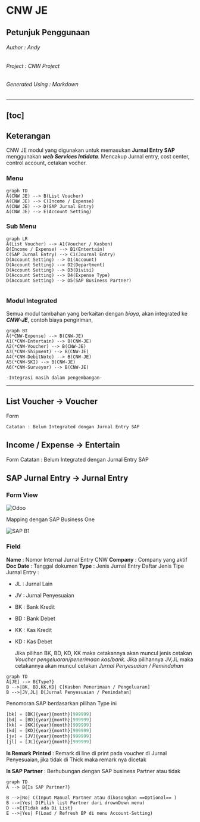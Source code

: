 # CNW JE
## Petunjuk Penggunaan

###### Author : Andy   
###### Project : CNW Project  
###### Generated Using : *Markdown*
  
---
[toc]
---
## Keterangan  

CNW JE modul yang digunakan untuk memasukan **Jurnal Entry SAP** menggunakan ***web Services Intidata***.  Mencakup Jurnal entry, cost center, control account, cetakan vocher.

### Menu 
```mermaid
graph TD
A(CNW JE) --> B(List Voucher)
A(CNW JE) --> C(Income / Expense)
A(CNW JE) --> D(SAP Jurnal Entry)
A(CNW JE) --> E(Account Setting)
```

### Sub Menu

```mermaid
graph LR
A(List Voucher) --> A1(Voucher / Kasbon)
B(Income / Expense) --> B1(Entertain)
C(SAP Jurnal Entry) --> C1(Journal Entry)
D(Account Setting) --> D1(Account)
D(Account Setting) --> D2(Department)
D(Account Setting) --> D3(Divisi)
D(Account Setting) --> D4(Expense Type)
D(Account Setting) --> D5(SAP Business Partner)


```
### Modul Integrated
Semua modul tambahan yang berkaitan dengan *biaya*, akan integrated ke ***CNW-JE***, contoh biaya pengiriman, 
```mermaid
graph BT
A(*CNW-Expense) --> B(CNW-JE)
A1(*CNW-Entertain) --> B(CNW-JE)
A2(*CNW-Voucher) --> B(CNW-JE)
A3(*CNW-Shipment) --> B(CNW-JE)
A4(*CNW-DebitNote) --> B(CNW-JE)
A5(*CNW-SKI) --> B(CNW-JE)
A6(*CNW-Surveyor) --> B(CNW-JE)
```
	-Integrasi masih dalam pengembangan- 
---  
## List Voucher -> Voucher

Form 

	Catatan : Belum Integrated dengan Jurnal Entry SAP

## Income / Expense -> Entertain
Form
	Catatan : Belum Integrated dengan Jurnal Entry SAP


## SAP Jurnal Entry -> Jurnal Entry

### Form View
![Odoo](https://www.dropbox.com/s/w8tgqavs7sjxsmu/WhatsApp%20Image%202021-04-27%20at%205.29.23%20PM.jpeg?dl=1)

Mapping dengan SAP Business One

![SAP B1](https://www.dropbox.com/s/md3aqf9uwd0sn2d/WhatsApp%20Image%202021-04-27%20at%205.29.24%20PM.jpeg?dl=1)



### Field 
**Name** : Nomor Internal Jurnal Entry CNW
**Company** : Company yang aktif
**Doc Date** : Tanggal dokumen
**Type** : Jenis Jurnal Entry
	Daftar Jenis Tipe Jurnal Entry :
* JL : Jurnal Lain
* JV : Jurnal Penyesuaian
* BK : Bank Kredit
* BD : Bank Debet
* KK : Kas Kredit
* KD : Kas Debet

	Jika pilihan BK, BD, KD, KK maka cetakannya akan muncul jenis cetakan *Voucher pengeluaran/penerimaan kas/bank*. Jika pilihannya JV,JL maka cetakannya akan muncul cetakan *Jurnal Penyesuaian / Pemindahan*

```mermaid
graph TD
A[JE] --> B{Type?}
B -->|BK, BD,KK,KD| C[Kasbon Penerimaan / Pengeluaran]
B -->|JV,JL| D[Jurnal Penyesuaian / Pemindahan]

```
Penomoran SAP berdasarkan pilihan Type ini 

```python
[bk] = [BK]{year}{month}[999999]
[bd] = [BD]{year}{month}[999999]
[kk] = [KK]{year}{month}[999999]
[kd] = [KD]{year}{month}[999999]
[jv] = [JV]{year}{month}[999999]
[jl] = [JL]{year}{month}[999999]
```

**Is Remark Printed** : Remark di line di print pada voucher di Jurnal Penyesuaian, jika tidak di Thick maka remark nya dicetak  

**Is SAP Partner** : Berhubungan dengan SAP business Partner atau tidak

```mermaid
graph TD
A --> B{Is SAP Partner?}

B -->|No| C(Input Manual Partner atau dikosongkan ==Optional== )
B -->|Yes| D(Pilih list Partner dari drownDown menu)
D -->E{Tidak ada Di List}
E -->|Yes| F(Load / Refresh BP di menu Account-Setting)
```


<!--stackedit_data:
eyJoaXN0b3J5IjpbLTE3ODMzODYyNzUsLTIwNDgyMzMxNDEsLT
E0ODI4NTAwMDgsLTY4ODI1MTIxMiwtODk1NjQ3MjcyLDExMDA4
Mzg3NjYsLTExNjAwNzE0NTksMTg1ODA0MzE4LDMwMzE4MzExLC
00MTIyMjE2NjEsMTA3NzE4MDQyMCwtMTcwMzk5NTg5NywtMTk1
NTA5NDg4Miw0MzA2ODkwMTEsLTIwODg3NDY2MTJdfQ==
-->